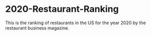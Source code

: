 # 2020-Restaurant-Ranking
This is the ranking of restaurants in the US for the year 2020 by the restaurant business magazine.
